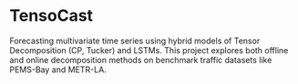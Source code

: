 # TensoCast
Forecasting multivariate time series using hybrid models of Tensor Decomposition (CP, Tucker) and LSTMs.  This project explores both offline and online decomposition methods on benchmark traffic datasets like PEMS-Bay and METR-LA.
